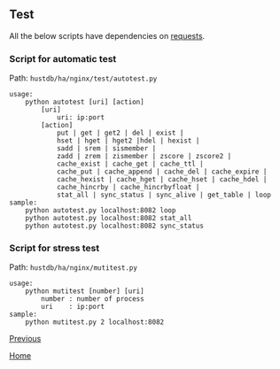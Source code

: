 Test
--

All the below scripts have dependencies on [requests](https://github.com/request/request).

### Script for automatic test ###

Path: `hustdb/ha/nginx/test/autotest.py`

    usage:
        python autotest [uri] [action]
            [uri]
                uri: ip:port
            [action]
                put | get | get2 | del | exist |
                hset | hget | hget2 |hdel | hexist |
                sadd | srem | sismember |
                zadd | zrem | zismember | zscore | zscore2 |
                cache_exist | cache_get | cache_ttl | 
                cache_put | cache_append | cache_del | cache_expire |
                cache_hexist | cache_hget | cache_hset | cache_hdel |
                cache_hincrby | cache_hincrbyfloat |
                stat_all | sync_status | sync_alive | get_table | loop
    sample:
        python autotest.py localhost:8082 loop
        python autotest.py localhost:8082 stat_all
        python autotest.py localhost:8082 sync_status

### Script for stress test ###

Path: `hustdb/ha/nginx/mutitest.py`

    usage:
        python mutitest [number] [uri]
            number : number of process
            uri    : ip:port
    sample:
        python mutitest.py 2 localhost:8082

[Previous](../ha.md)

[Home](../../index.md)